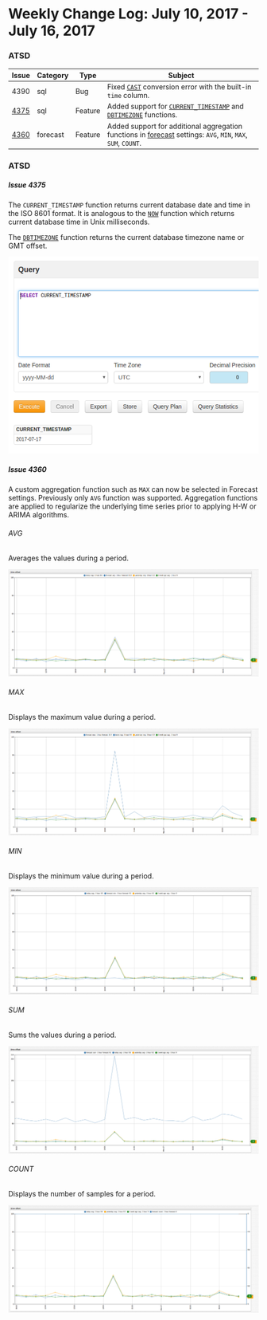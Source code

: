 Weekly Change Log: July 10, 2017 - July 16, 2017
==================================================

### ATSD

| Issue| Category    | Type    | Subject              |
|------|-------------|---------|----------------------| 
| 4390 | sql | Bug | Fixed [`CAST`](../../sql#keywords) conversion error with the built-in `time` column. |
| [4375](#Issue-4375) | sql | Feature | Added support for [`CURRENT_TIMESTAMP`](../../sql#current_timestamp) and [`DBTIMEZONE`](../../sql#dbtimezone) functions. |
| [4360](#Issue-4360) | forecast | Feature | Added support for additional aggregation functions in [forecast](https://axibase.com/products/axibase-time-series-database/forecasts/) settings: `AVG`, `MIN`, `MAX`, `SUM`, `COUNT`.  |

### ATSD  

##### Issue 4375

The `CURRENT_TIMESTAMP` function returns current database date and time in the ISO 8601 format. It is analogous to the [`NOW`](../../sql#keywords)
function which returns current database time in Unix milliseconds.

The [`DBTIMEZONE`](../../sql#dbtimezone) function returns the current database timezone name or GMT offset.

![](Images/4375.png)

##### Issue 4360

A custom aggregation function such as `MAX` can now be selected in Forecast settings. Previously only `AVG` function was supported. Aggregation functions are applied to regularize the underlying time series prior to applying H-W or ARIMA algorithms.

###### AVG

Averages the values during a period.

![](Images/4360.1.1.png)

###### MAX 

Displays the maximum value during a period.

![](Images/4360.2.png)

###### MIN

Displays the minimum value during a period.

![](Images/4360.3.png)

###### SUM

Sums the values during a period.

![](Images/4360.4.png)

###### COUNT 

Displays the number of samples for a period.

![](Images/4360.5.png)
